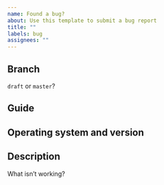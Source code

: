 ```yaml
---
name: Found a bug?
about: Use this template to submit a bug report
title: ""
labels: bug
assignees: ""
---
```


<!-- Please use discussions if you need help. -->

## Branch

`draft` or `master`?

## Guide

<!-- Example: How to self-host a hardened strongSwan IKEv2/IPsec VPN server for iOS and macOS -->

## Operating system and version

<!-- Example: macOS Catalina 10.15.7 -->

## Description

What isn’t working?
